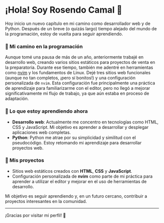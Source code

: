 <!--
### Hi there 👋
-->

<!--
**rosendocamal/rosendocamal** is a ✨ _special_ ✨ repository because its `README.md` (this file) appears on your GitHub profile.

Here are some ideas to get you started:

- 🔭 I’m currently working on ...
- 🌱 I’m currently learning ...
- 👯 I’m looking to collaborate on ...
- 🤔 I’m looking for help with ...
- 💬 Ask me about ...
- 📫 How to reach me: ...
- 😄 Pronouns: ...
- ⚡ Fun fact: ...
-->

# ¡Hola! Soy Rosendo Camal 👋

Hoy inicio un nuevo capítulo en mi camino como desarrollador web y de Python. Después de un breve (o quizás largo) tiempo alejado del mundo de la programación, estoy de vuelta para seguir aprendiendo.

### 🚀 Mi camino en la programación
Aunque tomé una pausa de más de un año, anteriormente trabajé en desarrollo web, creando varios sitios estáticos para proyectos de venta en la preparatoria. Durante ese tiempo, también me adentré en herramientas como [nvim](https://neovim.io/) y los fundamentos de Linux. Dejé tres sitios web funcionales (aunque no tan completos, ¡pero sí bonitos!) y una configuración personalizada de `nvim`. Esta configuración fue principalmente una práctica de aprendizaje para familiarizarme con el editor, pero no llegó a mejorar significativamente mi flujo de trabajo, ya que aún estaba en proceso de adaptación.

### 🌱 Lo que estoy aprendiendo ahora
- **Desarrollo web**: Actualmente me concentro en tecnologías como HTML, CSS y JavaScript. Mi objetivo es aprender a desarrollar y desplegar aplicaciones web completas.
- **Python**: Python me atrae por su simplicidad y similitud con el pseudocódigo. Estoy retomando mi aprendizaje para desarrollar proyectos web.

### 🔧 Mis proyectos
- Sitios web estáticos creados con **HTML**, **CSS** y **JavaScript**.
- Configuración personalizada de **nvim** como parte de mi práctica para aprender a utilizar el editor y mejorar en el uso de herramientas de desarrollo.

Mi objetivo es seguir aprendiendo y, en un futuro cercano, contribuir a proyectos interesantes en la comunidad.

---

¡Gracias por visitar mi perfil! 🚀

